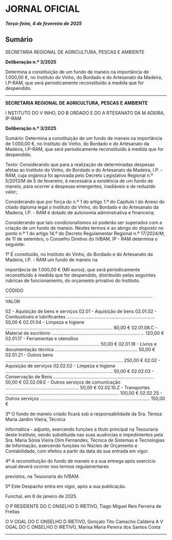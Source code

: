 # JORNAL OFICIAL

##### Terça-feira, 4 de fevereiro de 2025

## **Sumário**

SECRETARIA REGIONAL DE AGRICULTURA, PESCAS E AMBIENTE

**Deliberação n.º 3/2025**

Determina a constituição de um fundo de maneio na importância de 1.000,00 €, no
Instituto do Vinho, do Bordado e do Artesanato da Madeira, I.P-RAM, que será
periodicamente reconstituído à medida que for despendido.




---

**SECRETARIA** **REGIONAL** **DE** **AGRICULTURA,** **PESCAS** **E** **AMBIENTE**


I NSTITUTO DO V INHO, DO B ORDADO E DO A RTESANATO DA M ADEIRA, IP-RAM


**Deliberação n.º 3/2025**


Sumário:
Determina a constituição de um fundo de maneio na importância de 1.000,00 €, no Instituto do Vinho, do Bordado e do Artesanato da
Madeira, I.P-RAM, que será periodicamente reconstituído à medida que for despendido.

Texto:
Considerando que para a realização de determinadas despesas afetas ao Instituto do Vinho, do Bordado e do Artesanato da
Madeira, I.P. - RAM, cuja orgânica foi aprovada pelo Decreto Legislativo Regional n.º 5/2013/M de 5 de fevereiro, é
necessária a existência de um fundo de maneio, para ocorrer a despesas emergentes, inadiáveis e de reduzido valor;

Considerando que por força do n.º 1 do artigo 1.º do Capítulo I do Anexo do citado diploma legal o Instituto do Vinho, do
Bordado e do Artesanato da Madeira, I.P. - RAM é dotado de autonomia administrativa e financeira;

Considerando que tais condicionalismos só poderão ser superados com a criação de um fundo de maneio.
Nestes termos e ao abrigo do disposto no ponto n.º 1 do artigo 14.º do Decreto Regulamentar Regional n.º 17/2024/M, de
11 de setembro, o Conselho Diretivo do IVBAM, IP - RAM determina o seguinte:


1º É constituído, no Instituto do Vinho, do Bordado e do Artesanato da Madeira, I.P. - RAM um fundo de maneio na

importância de 1.000,00 € (Mil euros), que será periodicamente reconstituído à medida que for despendido,
distribuído pelas seguintes rubricas de funcionamento, do orçamento privativo do Instituto.


CÓDIGO .................................................................................................................. VALOR

02 - Aquisição de bens e serviços
02.01 - Aquisição de bens
02.01.02 - Combustíveis e lubrificantes .................................................................... 50,00 €
02.01.04 - Limpeza e higiene ................................................................................... 80,00 €
02.01.08.C - Material de escritório ........................................................................ 120,00 €
02.01.17 - Ferramentas e utensílios ......................................................................... 50,00 €
02.01.18 - Livros e documentação técnica ................................................................ 50,00 €
02.01.21 - Outros bens ........................................................................................... 250,00 €
02.02 - Aquisição de serviços
02.02.02 - Limpeza e higiene ................................................................................... 50,00 €
02.02.03 - Conservação de Bens .............................................................................. 50,00 €
02.02.09.E - Outros serviços de comunicação ......................................................... 50,00 €
02.02.10.Z - Transportes ........................................................................................ 100,00 €
02.02.25 - Outros serviços ..................................................................................... 150,00 €

3º O fundo de maneio criado ficará sob a responsabilidade da Sra. Teresa Maria Jardim Vieira, Técnica

Informática - adjunto, exercendo funções a título principal na Tesouraria deste Instituto, sendo substituída nas suas
ausências e impedimentos pela Sra. Maria Sónia Vieira Olim Fernandes, Técnica de Sistemas e Tecnologias de
Informação, exercendo funções no Núcleo de Orçamento e Contabilidade, com efeitos a partir da data da sua entrada
em vigor.

4º A reconstituição do fundo de maneio e a sua entrega após exercício anual deverá ocorrer nos termos regulamentares

previstos, na Tesouraria do IVBAM.

5º Este Despacho entra em vigor, após a sua publicação.

Funchal, em 6 de janeiro de 2025.


O P RESIDENTE DO C ONSELHO D IRETIVO, Tiago Miguel Reis Ferreira de Freitas

O V OGAL DO C ONSELHO D IRETIVO, Gonçalo Tito Camacho Caldeira
A V OGAL DO C ONSELHO D IRETIVO, Marisa Maria Pereira dos Santos Costa




---
